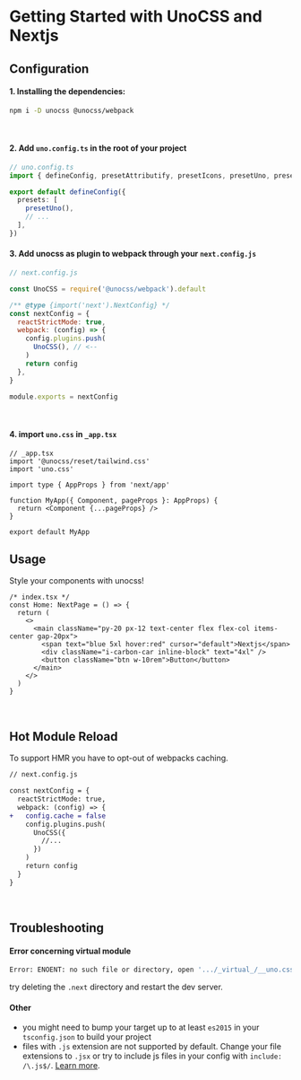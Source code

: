 # Getting Started with UnoCSS and Nextjs

## Configuration 

#### 1. Installing the dependencies:

```bash
npm i -D unocss @unocss/webpack
```

<br>

#### 2. Add `uno.config.ts` in the root of your project

```ts
// uno.config.ts
import { defineConfig, presetAttributify, presetIcons, presetUno, presetWebFonts } from 'unocss'

export default defineConfig({
  presets: [
    presetUno(),
    // ...
  ],
})
 ```

#### 3. Add unocss as plugin to webpack through your `next.config.js`

```js
// next.config.js

const UnoCSS = require('@unocss/webpack').default

/** @type {import('next').NextConfig} */
const nextConfig = {
  reactStrictMode: true,
  webpack: (config) => {
    config.plugins.push(
      UnoCSS(), // <--
    )
    return config
  },
}

module.exports = nextConfig
```

<br>

#### 4. import `uno.css` in `_app.tsx`

```tsx
// _app.tsx
import '@unocss/reset/tailwind.css'
import 'uno.css'

import type { AppProps } from 'next/app'

function MyApp({ Component, pageProps }: AppProps) {
  return <Component {...pageProps} />
}

export default MyApp
```


## Usage 

Style your components with unocss!

```tsx
/* index.tsx */
const Home: NextPage = () => {
  return (
    <>
      <main className="py-20 px-12 text-center flex flex-col items-center gap-20px">
        <span text="blue 5xl hover:red" cursor="default">Nextjs</span>
        <div className="i-carbon-car inline-block" text="4xl" />
        <button className="btn w-10rem">Button</button>
      </main>
    </>
  )
}
```

<br>

## Hot Module Reload 
To support HMR you have to opt-out of webpacks caching.

```diff
// next.config.js

const nextConfig = {
  reactStrictMode: true,
  webpack: (config) => {
+   config.cache = false
    config.plugins.push(
      UnoCSS({
        //...
      })
    )
    return config
  }
}
```
<br>

## Troubleshooting

#### Error concerning virtual module

```bash
Error: ENOENT: no such file or directory, open '.../_virtual_/__uno.css'
```

try deleting the `.next` directory and restart the dev server.

#### Other

- you might need to bump your target up to at least `es2015` in your `tsconfig.json` to build your project
- files with `.js` extension are not supported by default. Change your file extensions to `.jsx` or try to include js files in your config with `include: /\.js$/`. [Learn more](https://github.com/unocss/unocss#scanning).
